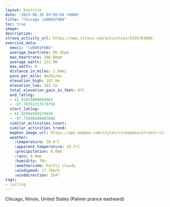 ```yaml
---
layout: Exercise
date: '2023-06-26 03:50:04 +0000'
title: "Chicago \U0001F6B4"
toc: true
image:
description:
strava_activity_url: https://www.strava.com/activities/9335703000
exercise_data:
  emoji: "\U0001F6B4"
  average_heartrate: 96.3bpm
  max_heartrate: 108.0bpm
  average_watts: 131.9W
  max_watts: W
  distance_in_miles: 2.89mi
  pace_per_mile: 4m26s/mi
  elevation_high: 187.8m
  elevation_low: 182.1m
  total_elevation_gain_in_feet: 0ft
  end_latlng:
  - 41.91970800049603
  - -87.70261153578758
  start_latlng:
  - 41.92044569179416
  - -87.75690380483866
  similar_activities_count:
  similar_activities_trend:
  mapbox_image_url: https://api.mapbox.com/styles/v1/mapbox/streets-v11/static/path-5+787af2-1.0(%7Dqz~FtprvOKm%60%40%40kBGcA%40eEEmBDkB%3FwBGsG%40iBCaCCuLEyC%3FgCBcACwC%3FeCCaDBcBF_%40GyKA%5BIi%40Ac%40O%7Do%40K%7BTEuABaCK%7DR%3FgFGoQ%3F%7BJE%7BC%40%7BAE_N%3FuADc%40HQZUPUNg%40D_%40McRB%7BF),pin-s-s+e5b22e(-87.75451,41.92047),pin-s-f+89ae00(-87.70271999999999,41.92064999999999)/auto/800x800?access_token=pk.eyJ1Ijoiam9zaGJlY2ttYW4iLCJhIjoiY205eWR2aDd1MWZ6djJrbXc4a3M0bWZleiJ9.XiG9OWkNcZk2QzjJbxLB4A
  weather:
    :temperature: 20.0°C
    :apparent_temperature: 19.3°C
    :precipitation: 0.0mm
    :rain: 0.0mm
    :humidity: 76%
    :weathercode: Partly cloudy
    :windspeed: 17.7km/h
    :winddirection: 264°
tags:
- cycling
---
```

Chicago, Illinois, United States (Palmer prance eastward)
